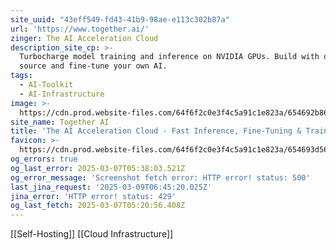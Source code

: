 ```yaml
---
site_uuid: "43eff549-fd43-41b9-98ae-e113c302b87a"
url: 'https://www.together.ai/'
zinger: The AI Acceleration Cloud
description_site_cp: >-
  Turbocharge model training and inference on NVIDIA GPUs. Build with open
  source and fine-tune your own AI.
tags:
  - AI-Toolkit
  - AI-Infrastructure
image: >-
  https://cdn.prod.website-files.com/64f6f2c0e3f4c5a91c1e823a/654692b86325351d86c33550_og-hp.jpg
site_name: Together AI
title: 'The AI Acceleration Cloud - Fast Inference, Fine-Tuning & Training'
favicon: >-
  https://cdn.prod.website-files.com/64f6f2c0e3f4c5a91c1e823a/654693d569494912cfc0c0d4_favicon.svg
og_errors: true
og_last_error: 2025-03-07T05:38:03.521Z
og_error_message: 'Screenshot fetch error: HTTP error! status: 500'
last_jina_request: '2025-03-09T06:45:20.025Z'
jina_error: 'HTTP error! status: 429'
og_last_fetch: 2025-03-07T05:20:56.408Z
---
```

[[Self-Hosting]] [[Cloud Infrastructure]]
